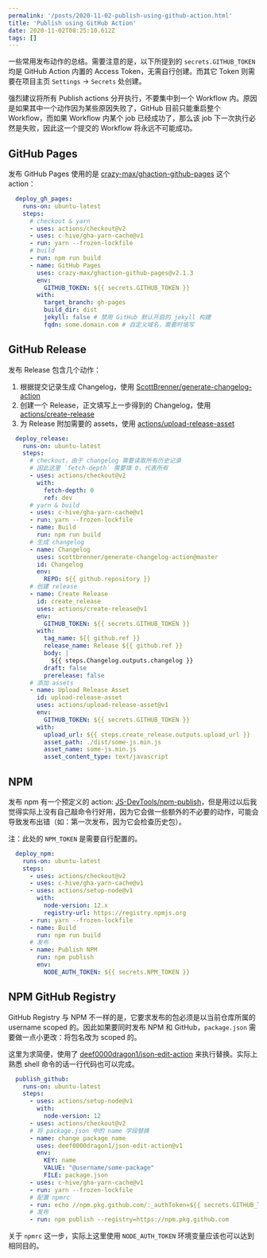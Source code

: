 ```yaml
---
permalink: '/posts/2020-11-02-publish-using-github-action.html'
title: 'Publish using GitHub Action'
date: 2020-11-02T08:25:10.612Z
tags: []
---
```


一些常用发布动作的总结。需要注意的是，以下所提到的 `secrets.GITHUB_TOKEN` 均是 GitHub Action 内置的 Access Token，无需自行创建。而其它 Token 则需要在项目主页 `Settings` -> `Secrets` 处创建。

强烈建议将所有 Publish actions 分开执行，不要集中到一个 Workflow 内。原因是如果其中一个动作因为某些原因失败了，GitHub 目前只能重启整个 Workflow，而如果 Workflow 内某个 job 已经成功了，那么该 job 下一次执行必然是失败，因此这一个提交的 Workflow 将永远不可能成功。

<!-- more -->

## GitHub Pages

发布 GitHub Pages 使用的是 [crazy-max/ghaction-github-pages](https://github.com/crazy-max/ghaction-github-pages) 这个 action：

```yaml
  deploy_gh_pages:
    runs-on: ubuntu-latest
    steps:
      # checkout & yarn
      - uses: actions/checkout@v2
      - uses: c-hive/gha-yarn-cache@v1
      - run: yarn --frozen-lockfile
      # build
      - run: npm run build
      - name: GitHub Pages
        uses: crazy-max/ghaction-github-pages@v2.1.3
        env:
          GITHUB_TOKEN: ${{ secrets.GITHUB_TOKEN }}
        with:
          target_branch: gh-pages
          build_dir: dist
          jekyll: false # 禁用 GitHub 默认开启的 jekyll 构建
          fqdn: some.domain.com # 自定义域名，需要时填写
```

## GitHub Release

发布 Release 包含几个动作：

1. 根据提交记录生成 Changelog，使用 [ScottBrenner/generate-changelog-action](https://github.com/ScottBrenner/generate-changelog-action)
1. 创建一个 Release，正文填写上一步得到的 Changelog，使用 [actions/create-release](https://github.com/actions/create-release)
1. 为 Release 附加需要的 assets，使用 [actions/upload-release-asset](https://github.com/actions/upload-release-asset)

```yaml
  deploy_release:
    runs-on: ubuntu-latest
    steps:
      # checkout，由于 changelog 需要读取所有历史记录
      # 因此这里 `fetch-depth` 需要填 0，代表所有
      - uses: actions/checkout@v2
        with:
          fetch-depth: 0
          ref: dev
      # yarn & build
      - uses: c-hive/gha-yarn-cache@v1
      - run: yarn --frozen-lockfile
      - name: Build
        run: npm run build
      # 生成 changelog
      - name: Changelog
        uses: scottbrenner/generate-changelog-action@master
        id: Changelog
        env:
          REPO: ${{ github.repository }}
      # 创建 release
      - name: Create Release
        id: create_release
        uses: actions/create-release@v1
        env:
          GITHUB_TOKEN: ${{ secrets.GITHUB_TOKEN }}
        with:
          tag_name: ${{ github.ref }}
          release_name: Release ${{ github.ref }}
          body: |
            ${{ steps.Changelog.outputs.changelog }}
          draft: false
          prerelease: false
      # 添加 assets
      - name: Upload Release Asset
        id: upload-release-asset
        uses: actions/upload-release-asset@v1
        env:
          GITHUB_TOKEN: ${{ secrets.GITHUB_TOKEN }}
        with:
          upload_url: ${{ steps.create_release.outputs.upload_url }}
          asset_path: ./dist/some-js.min.js
          asset_name: some-js.min.js
          asset_content_type: text/javascript
```

## NPM

发布 npm 有一个预定义的 action: [JS-DevTools/npm-publish](https://github.com/JS-DevTools/npm-publish)，但是用过以后我觉得实际上没有自己敲命令行好用，因为它会做一些额外的不必要的动作，可能会导致发布出错（如：第一次发布，因为它会检查历史包）。

注：此处的 `NPM_TOKEN` 是需要自行配置的。

```yaml
  deploy_npm:
    runs-on: ubuntu-latest
    steps:
      - uses: actions/checkout@v2
      - uses: c-hive/gha-yarn-cache@v1
      - uses: actions/setup-node@v1
        with:
          node-version: 12.x
          registry-url: https://registry.npmjs.org
      - run: yarn --frozen-lockfile
      - name: Build
        run: npm run build
      # 发布
      - name: Publish NPM
        run: npm publish
        env:
          NODE_AUTH_TOKEN: ${{ secrets.NPM_TOKEN }}
```

## NPM GitHub Registry

GitHub Registry 与 NPM 不一样的是，它要求发布的包必须是以当前仓库所属的 username scoped 的。因此如果要同时发布 NPM 和 GitHub，`package.json` 需要做一点小更改：将包名改为 scoped 的。

这里为求简便，使用了 [deef0000dragon1/json-edit-action](https://github.com/deef0000dragon1/json-edit-action) 来执行替换。实际上熟悉 shell 命令的话一行代码也可以完成。

```yaml
  publish_github:
    runs-on: ubuntu-latest
    steps:
      - uses: actions/setup-node@v1
        with:
          node-version: 12
      - uses: actions/checkout@v2
      # 将 package.json 中的 name 字段替换
      - name: change package name
        uses: deef0000dragon1/json-edit-action@v1
        env:
          KEY: name
          VALUE: "@username/some-package"
          FILE: package.json
      - uses: c-hive/gha-yarn-cache@v1
      - run: yarn --frozen-lockfile
      # 配置 npmrc
      - run: echo //npm.pkg.github.com/:_authToken=${{ secrets.GITHUB_TOKEN }} >> .npmrc
      # 发布
      - run: npm publish --registry=https://npm.pkg.github.com
```

关于 `npmrc` 这一步，实际上这里使用 `NODE_AUTH_TOKEN` 环境变量应该也可以达到相同目的。
